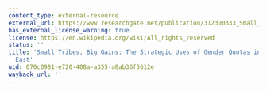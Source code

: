 ```yaml
---
content_type: external-resource
external_url: https://www.researchgate.net/publication/312300333_Small_Tribes_Big_Gains_The_Strategic_Uses_of_Gender_Quotas_in_the_Middle_East
has_external_license_warning: true
license: https://en.wikipedia.org/wiki/All_rights_reserved
status: ''
title: 'Small Tribes, Big Gains: The Strategic Uses of Gender Quotas in the Middle
  East'
uid: 070c0981-e720-408a-a355-a8ab36f5612e
wayback_url: ''
---
```

